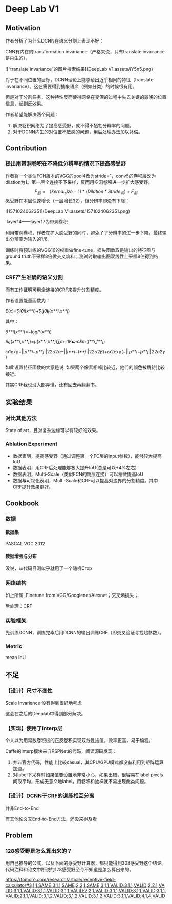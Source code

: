 # Deep Lab V1

## Motivation

作者分析了为什么DCNN在语义分割上表现不好：

CNN有内在的transformation invariance（严格来说，只有translate invariance是内生的）。

 ![“translate invariance”的图片搜索结果](DeepLab V1.assets/iY5n5.png) 

对于在不同位置的目标，DCNN理论上能够给出近乎相同的特征（translate invariance）。这在需要得到抽象语义（例如分类）的时候很有用。

但是对于分割任务，这种特性反而使得网络在变深的过程中失去关键的较浅的位置信息，起到反效果。

作者希望能解决两个问题：

1. 解决卷积网络为了提高感受野，就不得不牺牲分辨率的问题。
2. 对于DCNN内生的对位置不敏感的问题，用后处理办法加以补偿。

## Contribution

### 提出用带洞卷积在不降低分辨率的情况下提高感受野

作者将一个类似FCN版本的VGG的pool4改为stride=1，conv5的卷积层改为dilation为1。第一层全连接不下采样，反而用空洞卷积进一步扩大感受野。
$$
F_后 = （kernal_size - 1) * (Dilation * Stride_前) + F_前
$$
感受野在本层快速增长（一层增长32），但分辨率却没有下降：

![1571024062351](DeepLab V1.assets/1571024062351.png)

​																	layer14——layer17为带洞卷积

利用带洞卷积，作者在扩大感受野的同时，避免了了分辨率的进一步下降。最终输出分辨率为输入的1/8.

训练时将预训练的VGG16的权重做fine-tune，损失函数取是输出的特征图与ground truth下采样8倍做交叉熵和；测试时取输出图双线性上采样8倍得到结果。 

### CRF产生准确的语义分割 

 而有工作证明可用全连接的CRF来提升分割精度。

作者设置能量函数为：

 *E*(*x*)=∑*i**θ**i*(*x**i*)+∑*i**j**θ**i**j*(*x**i*,*x**j*) 

其中：

 *θ**i*(*x**i*)=−log*P*(*x**i*) 

 *θ**i**j*(*x**i*,*x**j*)=*μ*(*x**i*,*x**j*)∑*m*=1*K**ω**m**k**m*(*f**i*,*f**j*) 

 *ω*1exp−||*p**i*−*p**j*||22*σ*2*α*−||*I**i*−*I**j*||22*σ*2*β*)+*ω*2exp(−||*p**i*−*p**j*||22*σ*2*γ*) 

如此设置特征函数的大意是说: 如果两个像素相邻比较近，他们的颜色被期待比较接近。

其实CRF我也没大部弄懂，还有回去再翻翻书。

## 实验结果

### 对比其他方法

State of art，且对复杂边缘可以有较好的效果。

### Ablation Experiment

* 数据表明，提高感受野（通过调整第一个FC层的input参数），能够较大提高IoU
* 数据表明，用CRF后处理能够极大提升IoU(总是可以+4%左右)
* 数据表明，Multi-Scale（类似FCN的跳层连接）可以稍微提高IoU
* 数据与可视化表明，Multi-Scale和CRF可以提高对边界的分割精度。其中CRF提升效果更好。

## Cookbook

### 数据
#### 数据集

PASCAL VOC 2012

#### 数据增强与分布

没说，从代码目测似乎就用了一个随机Crop

### 网络结构

如上所属, Finetune from VGG/Googlenet/Alexnet；交叉熵损失；

后处理：CRF

### 实验框架

先训练DCNN，训练完毕后用DCNN的输出训练CRF（即交叉验证寻找超参数）。

### Metric

mean IoU

## 不足

### 【设计】尺寸不变性

Scale Invariance 没有得到很好地考虑

这会在之后的Deeplab中得到部分解决。

### 【实现】使用了Interp层

个人以为用常数卷积核的正反卷积实现双线性插值，效率更高，易于编程。

Caffe的Interp模块来自PSPNet的代码，阅读源码发现：

1. 并非官方代码，性能上比较casual，其CPU/GPU模式都没有利用到矩阵运算加速。
2. 对label下采样时如果值要设置地非常小心，如果出错，很容易在label pixels间取平均，形成无意义地label。用卷积和抽样就不易出现此类问题。

### 【设计】DCNN于CRF的训练相互分离

并非End-to-End

有其他论文又End-to-End方法，还没来得及看

## Problem

### 128感受野是怎么算出来的？

用自己推导的公式，以及下面的感受野计算器，都只能得到308感受野这个结论。代码注释和论文中所说的128感受野至今不知道是怎么算出来的。

https://fomoro.com/research/article/receptive-field-calculator#3,1,1,SAME;3,1,1,SAME;2,2,1,SAME;3,1,1,VALID;3,1,1,VALID;2,2,1,VALID;3,1,1,VALID;3,1,1,VALID;3,1,1,VALID;2,2,1,VALID;3,1,1,VALID;3,1,1,VALID;3,1,1,VALID;2,1,1,VALID;3,1,2,VALID;3,1,2,VALID;3,1,2,VALID;3,1,1,VALID;4,1,4,VALID

